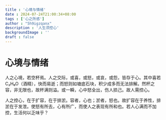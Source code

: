 ```yaml
---
title : '心境与情绪'
date : 2024-07-24T21:00:34+08:00
tags : ['心之所感']
author : "5h9igzqanx"
description : '人生须控心'
backgroundImage : ''
draft : false
---
```


# 心境与情绪

人之心境，若空杯焉。人之交际，或喜，或怒，或哀，或怨，皆存于心。其中喜若C₂H₆O（酒精），快而易逝；而怒则如塘底石块，积少成多而无法排解。然杯之容，非无限也，故杯满则溢。或一瞬，心中怒全出，伤人损己。故人需控心。

人之控心，在于扩容，在于排淤。容者，心也；淤者，怒也。故扩容在于养性，排淤在于发泄。使怒有所去，心有所广，而使人之表现有所和也。若人心满而不加控，生活何以乏味乎？
